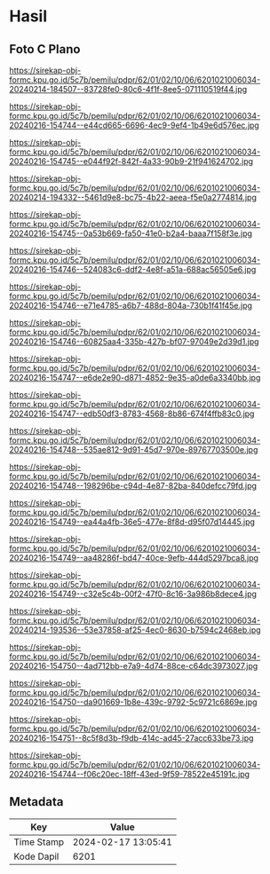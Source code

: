 # Hasil

## Foto C Plano

https://sirekap-obj-formc.kpu.go.id/5c7b/pemilu/pdpr/62/01/02/10/06/6201021006034-20240214-184507--83728fe0-80c6-4f1f-8ee5-071110519f44.jpg

https://sirekap-obj-formc.kpu.go.id/5c7b/pemilu/pdpr/62/01/02/10/06/6201021006034-20240216-154744--e44cd665-6696-4ec9-9ef4-1b49e6d576ec.jpg

https://sirekap-obj-formc.kpu.go.id/5c7b/pemilu/pdpr/62/01/02/10/06/6201021006034-20240216-154745--e044f92f-842f-4a33-90b9-21f941624702.jpg

https://sirekap-obj-formc.kpu.go.id/5c7b/pemilu/pdpr/62/01/02/10/06/6201021006034-20240214-194332--5461d9e8-bc75-4b22-aeea-f5e0a2774814.jpg

https://sirekap-obj-formc.kpu.go.id/5c7b/pemilu/pdpr/62/01/02/10/06/6201021006034-20240216-154745--0a53b669-fa50-41e0-b2a4-baaa7f158f3e.jpg

https://sirekap-obj-formc.kpu.go.id/5c7b/pemilu/pdpr/62/01/02/10/06/6201021006034-20240216-154746--524083c6-ddf2-4e8f-a51a-688ac56505e6.jpg

https://sirekap-obj-formc.kpu.go.id/5c7b/pemilu/pdpr/62/01/02/10/06/6201021006034-20240216-154746--e71e4785-a6b7-488d-804a-730b1f41f45e.jpg

https://sirekap-obj-formc.kpu.go.id/5c7b/pemilu/pdpr/62/01/02/10/06/6201021006034-20240216-154746--60825aa4-335b-427b-bf07-97049e2d39d1.jpg

https://sirekap-obj-formc.kpu.go.id/5c7b/pemilu/pdpr/62/01/02/10/06/6201021006034-20240216-154747--e6de2e90-d871-4852-9e35-a0de6a3340bb.jpg

https://sirekap-obj-formc.kpu.go.id/5c7b/pemilu/pdpr/62/01/02/10/06/6201021006034-20240216-154747--edb50df3-8783-4568-8b86-674f4ffb83c0.jpg

https://sirekap-obj-formc.kpu.go.id/5c7b/pemilu/pdpr/62/01/02/10/06/6201021006034-20240216-154748--535ae812-9d91-45d7-970e-89767703500e.jpg

https://sirekap-obj-formc.kpu.go.id/5c7b/pemilu/pdpr/62/01/02/10/06/6201021006034-20240216-154748--198296be-c94d-4e87-82ba-840defcc79fd.jpg

https://sirekap-obj-formc.kpu.go.id/5c7b/pemilu/pdpr/62/01/02/10/06/6201021006034-20240216-154749--ea44a4fb-36e5-477e-8f8d-d95f07d14445.jpg

https://sirekap-obj-formc.kpu.go.id/5c7b/pemilu/pdpr/62/01/02/10/06/6201021006034-20240216-154749--aa48286f-bd47-40ce-9efb-444d5297bca8.jpg

https://sirekap-obj-formc.kpu.go.id/5c7b/pemilu/pdpr/62/01/02/10/06/6201021006034-20240216-154749--c32e5c4b-00f2-47f0-8c16-3a986b8dece4.jpg

https://sirekap-obj-formc.kpu.go.id/5c7b/pemilu/pdpr/62/01/02/10/06/6201021006034-20240214-193536--53e37858-af25-4ec0-8630-b7594c2468eb.jpg

https://sirekap-obj-formc.kpu.go.id/5c7b/pemilu/pdpr/62/01/02/10/06/6201021006034-20240216-154750--4ad712bb-e7a9-4d74-88ce-c64dc3973027.jpg

https://sirekap-obj-formc.kpu.go.id/5c7b/pemilu/pdpr/62/01/02/10/06/6201021006034-20240216-154750--da901669-1b8e-439c-9792-5c9721c6869e.jpg

https://sirekap-obj-formc.kpu.go.id/5c7b/pemilu/pdpr/62/01/02/10/06/6201021006034-20240216-154751--8c5f8d3b-f9db-414c-ad45-27acc633be73.jpg

https://sirekap-obj-formc.kpu.go.id/5c7b/pemilu/pdpr/62/01/02/10/06/6201021006034-20240216-154744--f06c20ec-18ff-43ed-9f59-78522e45191c.jpg


## Metadata

| Key        | Value               |
| ---------- | ------------------- |
| Time Stamp | 2024-02-17 13:05:41 |
| Kode Dapil | 6201                |



